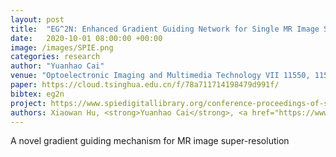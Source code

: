 ```yaml
---
layout: post
title:  "EG^2N: Enhanced Gradient Guiding Network for Single MR Image Super-Resolution"
date:   2020-10-01 08:00:00 +00:00
image: /images/SPIE.png
categories: research
author: "Yuanhao Cai"
venue: "Optoelectronic Imaging and Multimedia Technology VII 11550, 115500I"
paper: https://cloud.tsinghua.edu.cn/f/78a711714198479d991f/
bibtex: eg2n
project: https://www.spiedigitallibrary.org/conference-proceedings-of-spie/11550/115500I/EG2N--enhanced-gradient-guiding-network-for-single-MR-image/10.1117/12.2575261.short?SSO=1
authors: Xiaowan Hu, <strong>Yuanhao Cai</strong>, <a href="https://www.sigs.tsinghua.edu.cn/whq/">Haoqian Wang</a>, Yanbin Peng, <a href="https://yulunzhang.com/">Yulun Zhang</a>
---
```

A novel gradient guiding mechanism for MR image super-resolution
